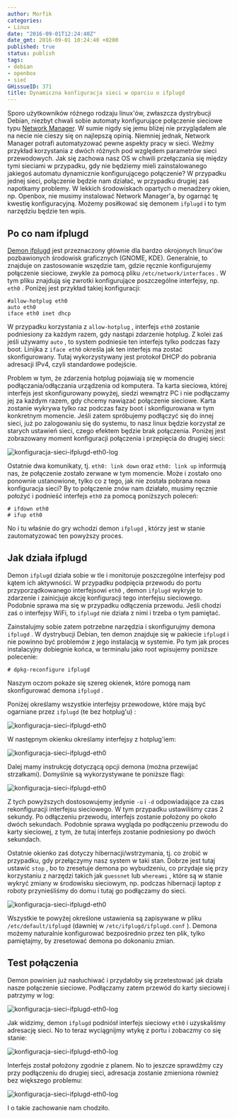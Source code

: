 ```yaml
---
author: Morfik
categories:
- Linux
date: "2016-09-01T12:24:40Z"
date_gmt: 2016-09-01 10:24:40 +0200
published: true
status: publish
tags:
- debian
- openbox
- sieć
GHissueID: 371
title: Dynamiczna konfiguracja sieci w oparciu o ifplugd
---
```


Sporo użytkowników różnego rodzaju linux'ów, zwłaszcza dystrybucji Debian, niezbyt chwali sobie
automaty konfigurujące połączenie sieciowe typu [Network
Manager](https://wiki.gnome.org/Projects/NetworkManager). W sumie nigdy się jemu bliżej nie
przyglądałem ale na necie nie cieszy się on najlepszą opinią. Niemniej jednak, Network Manager
potrafi automatyzować pewne aspekty pracy w sieci. Weźmy przykład korzystania z dwóch różnych pod
względem parametrów sieci przewodowych. Jak się zachowa nasz OS w chwili przełączania się między
tymi sieciami w przypadku, gdy nie będziemy mieli zainstalowanego jakiegoś automatu dynamicznie
konfigurującego połączenie? W przypadku jednej sieci, połączenie będzie nam działać, w przypadku
drugiej zaś napotkamy problemy. W lekkich środowiskach opartych o menadżery okien, np. Openbox, nie
musimy instalować Network Manager'a, by ogarnąć tę kwestię konfiguracyjną. Możemy posiłkować się
demonem `ifplugd` i to tym narzędziu będzie ten wpis.

<!--more-->
## Po co nam ifplugd

[Demon ifplugd](http://0pointer.de/lennart/projects/ifplugd/) jest przeznaczony głównie dla bardzo
okrojonych linux'ów pozbawionych środowisk graficznych (GNOME, KDE). Generalnie, to znajduje on
zastosowanie wszędzie tam, gdzie ręcznie konfigurujemy połączenie sieciowe, zwykle za pomocą pliku
`/etc/network/interfaces` . W tym pliku znajdują się zwrotki konfigurujące poszczególne interfejsy,
np. `eth0` . Poniżej jest przykład takiej konfiguracji:

    #allow-hotplug eth0
    auto eth0
    iface eth0 inet dhcp

W przypadku korzystania z `allow-hotplug` , interfejs `eth0` zostanie podniesiony za każdym razem,
gdy nastąpi zdarzenie hotplug. Z kolei zaś jeśli używamy `auto` , to system podniesie ten interfejs
tylko podczas fazy boot. Linijka z `iface eth0` określa jak ten interfejs ma zostać skonfigurowany.
Tutaj wykorzystywany jest protokoł DHCP do pobrania adresacji IPv4, czyli standardowe podejście.

Problem w tym, że zdarzenia hotplug pojawiają się w momencie podłączania/odłączania urządzenia od
komputera. Ta karta sieciowa, której interfejs jest skonfigurowany powyżej, siedzi wewnątrz PC i nie
podłączamy jej za każdym razem, gdy chcemy nawiązać połączenie sieciowe. Karta zostanie wykrywa
tylko raz podczas fazy boot i skonfigurowana w tym konkretnym momencie. Jeśli zatem spróbujemy
podłączyć się do innej sieci, już po zalogowaniu się do systemu, to nasz linux będzie korzystał ze
starych ustawień sieci, czego efektem będzie brak połączenia. Poniżej jest zobrazowany moment
konfiguracji połączenia i przepięcia do drugiej sieci:

![konfiguracja-sieci-ifplugd-eth0-log](/img/2016/08/1.konfiguracja-sieci-ifplugd-eth0-log.png#huge)

Ostatnie dwa komunikaty, tj. `eth0: link down` oraz `eth0: link up` informują nas, że połączenie
zostało zerwane w tym momencie. Może i zostało ono ponownie ustanowione, tylko co z tego, jak nie
została pobrana nowa konfiguracja sieci? By to połączenie znów nam działało, musimy ręcznie położyć
i podnieść interfejs `eth0` za pomocą poniższych poleceń:

    # ifdown eth0
    # ifup eth0

No i tu właśnie do gry wchodzi demon `ifplugd` , którzy jest w stanie zautomatyzować ten powyższy
proces.

## Jak działa ifplugd

Demon `ifplugd` działa sobie w tle i monitoruje poszczególne interfejsy pod kątem ich aktywności. W
przypadku podpięcia przewodu do portu przyporządkowanego interfejsowi `eth0` , demon `ifplugd`
wykryje to zdarzenie i zainicjuje akcję konfiguracji tego interfejsu sieciowego. Podobnie sprawa ma
się w przypadku odłączenia przewodu. Jeśli chodzi zaś o interfejsy WiFi, to `ifplugd` nie działa z
nimi i trzeba o tym pamiętać.

Zainstalujmy sobie zatem potrzebne narzędzia i skonfigurujmy demona `ifplugd` . W dystrybucji
Debian, ten demon znajduje się w pakiecie `ifplugd` i nie powinno być problemów z jego instalacją w
systemie. Po tym jak proces instalacyjny dobiegnie końca, w terminalu jako root wpisujemy poniższe
polecenie:

    # dpkg-reconfigure ifplugd

Naszym oczom pokaże się szereg okienek, które pomogą nam skonfigurować demona `ifplugd` .

Poniżej określamy wszystkie interfejsy przewodowe, które mają być ogarniane przez `ifplugd` (te bez
hotplug'u) :

![konfiguracja-sieci-ifplugd-eth0](/img/2016/08/2.konfiguracja-sieci-ifplugd-eth0.png#huge)

W następnym okienku określamy interfejsy z hotplug'iem:

![konfiguracja-sieci-ifplugd-eth0](/img/2016/08/3.konfiguracja-sieci-ifplugd-eth0.png#huge)

Dalej mamy instrukcję dotyczącą opcji demona (można przewijać strzałkami). Domyślnie są
wykorzystywane te poniższe flagi:

![konfiguracja-sieci-ifplugd-eth0](/img/2016/08/4.konfiguracja-sieci-ifplugd-eth0.png#huge)

Z tych powyższych dostosowujemy jedynie `-u` i `-d` odpowiadające za czas rekonfiguracji interfejsu
sieciowego. W tym przypadku ustawiliśmy czas 2 sekundy. Po odłączeniu przewodu, interfejs zostanie
położony po około dwóch sekundach. Podobnie sprawa wygląda po podłączeniu przewodu do karty
sieciowej, z tym, że tutaj interfejs zostanie podniesiony po dwóch sekundach.

Ostatnie okienko zaś dotyczy hibernacji/wstrzymania, tj. co zrobić w przypadku, gdy przełączymy nasz
system w taki stan. Dobrze jest tutaj ustawić `stop` , bo to zresetuje demona po wybudzeniu, co
przydaje się przy korzystaniu z narzędzi takich jak `guessnet` lub `whereami` , które są w stanie
wykryć zmiany w środowisku sieciowym, np. podczas hibernacji laptop z roboty przynieśliśmy do domu i
tutaj go podłączamy do sieci.

![konfiguracja-sieci-ifplugd-eth0](/img/2016/08/5.konfiguracja-sieci-ifplugd-eth0.png#huge)

Wszystkie te powyżej określone ustawienia są zapisywane w pliku `/etc/default/ifplugd` (dawniej w
`/etc/ifplugd/ifplugd.conf` ). Demona możemy naturalnie konfigurować bezpośrednio przez ten plik,
tylko pamiętajmy, by zresetować demona po dokonaniu zmian.

## Test połączenia

Demon powinien już nasłuchiwać i przydałoby się przetestować jak działa nasze połączenie sieciowe.
Podłączamy zatem przewód do karty sieciowej i patrzymy w log:

![konfiguracja-sieci-ifplugd-eth0-log](/img/2016/08/6.konfiguracja-sieci-ifplugd-eth0-log.png#huge)

Jak widzimy, demon `ifplugd` podniósł interfejs sieciowy `eth0` i uzyskaliśmy adresację sieci. No to
teraz wyciągnijmy wtykę z portu i zobaczmy co się stanie:

![konfiguracja-sieci-ifplugd-eth0-log](/img/2016/08/7.konfiguracja-sieci-ifplugd-eth0-log.png#huge)

Interfejs został położony zgodnie z planem. No to jeszcze sprawdźmy czy przy podłączeniu do drugiej
sieci, adresacja zostanie zmieniona również bez większego problemu:

![konfiguracja-sieci-ifplugd-eth0-log](/img/2016/08/8.konfiguracja-sieci-ifplugd-eth0-log.png#huge)

I o takie zachowanie nam chodziło.
